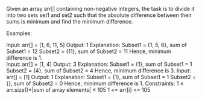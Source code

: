Given an array arr[]  containing non-negative integers, the task is to divide it into two sets set1 and set2 such that the absolute difference between their sums is minimum and find the minimum difference.

Examples:

Input: arr[] = [1, 6, 11, 5]
Output: 1
Explanation: 
Subset1 = {1, 5, 6}, sum of Subset1 = 12 
Subset2 = {11}, sum of Subset2 = 11 
Hence, minimum difference is 1.  
Input: arr[] = [1, 4]
Output: 3
Explanation: 
Subset1 = {1}, sum of Subset1 = 1
Subset2 = {4}, sum of Subset2 = 4
Hence, minimum difference is 3.
Input: arr[] = [1]
Output: 1
Explanation: 
Subset1 = {1}, sum of Subset1 = 1
Subset2 = {}, sum of Subset2 = 0
Hence, minimum difference is 1.
Constraints:
1 ≤ arr.size()*|sum of array elements| ≤ 105
1 <= arr[i] <= 105
